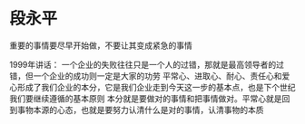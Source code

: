 # 段永平
重要的事情要尽早开始做，不要让其变成紧急的事情

1999年讲话：
一个企业的失败往往只是一个人的过错，那就是最高领导者的过错，但一个企业的成功则一定是大家的功劳
平常心、进取心、耐心、责任心和爱心形成了我们企业的本分，它是我们企业走到今天这一步的基本点，也是下个世纪我们要继续遵循的基本原则
本分就是要做对的事情和把事情做对。平常心就是回到事物本源的心态，也就是要努力认清什么是对的事情，认清事物的本质